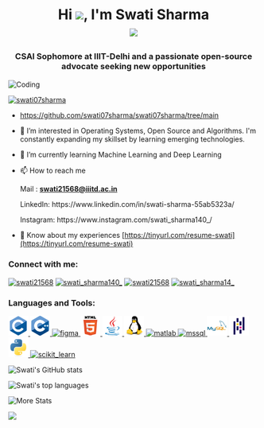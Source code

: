 <h1 align="center">Hi <img width="30" src="https://camo.githubusercontent.com/e8e7b06ecf583bc040eb60e44eb5b8e0ecc5421320a92929ce21522dbc34c891/68747470733a2f2f6d656469612e67697068792e636f6d2f6d656469612f6876524a434c467a6361737252346961377a2f67697068792e676966">, I'm Swati Sharma <br><img src="https://emoji.slack-edge.com/T0172CCPGUW/party-blob/d7253707fa13e9ee.gif" width="30"/> </h1>
<h3 align="center">CSAI Sophomore at IIIT-Delhi and a passionate open-source advocate seeking new opportunities</h3>

<img align="center" alt="Coding" width="350" height="250" src="https://cdn.dribbble.com/users/1162077/screenshots/3848914/programmer.gif">

<p align="left"> <a href="https://github.com/ryo-ma/github-profile-trophy"><img src="https://github-profile-trophy.vercel.app/?username=swati07sharma" alt="swati07sharma" /></a> </p>

- https://github.com/swati07sharma/swati07sharma/tree/main

- 🌱 I’m interested in Operating Systems, Open Source and Algorithms. I'm constantly expanding my skillset by learning emerging technologies.

- 🧠 I’m currently learning Machine Learning and Deep Learning 

- 📫 How to reach me 
        <p>  Mail : **swati21568@iiitd.ac.in** </p>
  <p>     LinkedIn:   https://www.linkedin.com/in/swati-sharma-55ab5323a/   </p>
  <p>    Instagram:   https://www.instagram.com/swati_sharma140_/  </p>

- 📄 Know about my experiences [https://tinyurl.com/resume-swati](https://tinyurl.com/resume-swati)

<h3 align="left">Connect with me:</h3>
<p align="left">
<a href="https://kaggle.com/swati21568" target="blank"><img align="center" src="https://raw.githubusercontent.com/rahuldkjain/github-profile-readme-generator/master/src/images/icons/Social/kaggle.svg" alt="swati21568" height="30" width="40" /></a>
<a href="https://instagram.com/swati_sharma140_" target="blank"><img align="center" src="https://raw.githubusercontent.com/rahuldkjain/github-profile-readme-generator/master/src/images/icons/Social/instagram.svg" alt="swati_sharma140_" height="30" width="40" /></a>
<a href="https://codeforces.com/profile/swati21568" target="blank"><img align="center" src="https://raw.githubusercontent.com/rahuldkjain/github-profile-readme-generator/master/src/images/icons/Social/codeforces.svg" alt="swati21568" height="30" width="40" /></a>
<a href="https://www.leetcode.com/swati_sharma14_" target="blank"><img align="center" src="https://raw.githubusercontent.com/rahuldkjain/github-profile-readme-generator/master/src/images/icons/Social/leet-code.svg" alt="swati_sharma14_" height="30" width="40" /></a>
</p>

<h3 align="left">Languages and Tools:</h3>
<p align="left"> <a href="https://www.cprogramming.com/" target="_blank" rel="noreferrer"> <img src="https://raw.githubusercontent.com/devicons/devicon/master/icons/c/c-original.svg" alt="c" width="40" height="40"/> </a> <a href="https://www.w3schools.com/cpp/" target="_blank" rel="noreferrer"> <img src="https://raw.githubusercontent.com/devicons/devicon/master/icons/cplusplus/cplusplus-original.svg" alt="cplusplus" width="40" height="40"/> </a> <a href="https://www.figma.com/" target="_blank" rel="noreferrer"> <img src="https://www.vectorlogo.zone/logos/figma/figma-icon.svg" alt="figma" width="40" height="40"/> </a> <a href="https://www.w3.org/html/" target="_blank" rel="noreferrer"> <img src="https://raw.githubusercontent.com/devicons/devicon/master/icons/html5/html5-original-wordmark.svg" alt="html5" width="40" height="40"/> </a> <a href="https://www.java.com" target="_blank" rel="noreferrer"> <img src="https://raw.githubusercontent.com/devicons/devicon/master/icons/java/java-original.svg" alt="java" width="40" height="40"/> </a> <a href="https://www.linux.org/" target="_blank" rel="noreferrer"> <img src="https://raw.githubusercontent.com/devicons/devicon/master/icons/linux/linux-original.svg" alt="linux" width="40" height="40"/> </a> <a href="https://www.mathworks.com/" target="_blank" rel="noreferrer"> <img src="https://upload.wikimedia.org/wikipedia/commons/2/21/Matlab_Logo.png" alt="matlab" width="40" height="40"/> </a><a href="https://www.microsoft.com/en-us/sql-server" target="_blank" rel="noreferrer"> <img src="https://www.svgrepo.com/show/303229/microsoft-sql-server-logo.svg" alt="mssql" width="40" height="40"/> </a> <a href="https://www.mysql.com/" target="_blank" rel="noreferrer"> <img src="https://raw.githubusercontent.com/devicons/devicon/master/icons/mysql/mysql-original-wordmark.svg" alt="mysql" width="40" height="40"/> </a> <a href="https://pandas.pydata.org/" target="_blank" rel="noreferrer"> <img src="https://raw.githubusercontent.com/devicons/devicon/2ae2a900d2f041da66e950e4d48052658d850630/icons/pandas/pandas-original.svg" alt="pandas" width="40" height="40"/> </a> <a href="https://www.python.org" target="_blank" rel="noreferrer"> <img src="https://raw.githubusercontent.com/devicons/devicon/master/icons/python/python-original.svg" alt="python" width="40" height="40"/> </a> <a href="https://scikit-learn.org/" target="_blank" rel="noreferrer"> <img src="https://upload.wikimedia.org/wikipedia/commons/0/05/Scikit_learn_logo_small.svg" alt="scikit_learn" width="40" height="40"/> </a>

![Swati's GitHub stats](https://github-readme-stats-sigma-five.vercel.app/api?username=swati07sharma&show_icons=true&theme=vue-dark)

![Swati's top languages](https://github-readme-stats-sigma-five.vercel.app/api/top-langs/?username=swati07sharma&layout=compact&show_icons=true&theme=vue-dark)

![More Stats](https://github-readme-streak-stats.herokuapp.com?user=swati07sharma&theme=vue-dark)

[![](https://visitcount.itsvg.in/api?id=swati07sharma&label=Profile%20Views&color=0&icon=4&pretty=false)](https://visitcount.itsvg.in)
<!-- <p><img align="left" src="https://github-readme-stats.vercel.app/api/top-langs?username=swati07sharma&show_icons=true&locale=en&layout=compact" alt="swati07sharma" /></p>

<p>&nbsp;<img align="center" src="https://github-readme-stats.vercel.app/api?username=swati07sharma&show_icons=true&locale=en" alt="swati07sharma" /></p>

<p><img align="center" src="https://github-readme-streak-stats.herokuapp.com/?user=swati07sharma&" alt="swati07sharma" /></p> -->
